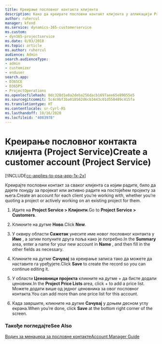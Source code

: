 ```yaml
---
title: Креирање пословног контакта клијента
description: Како да креирате пословни контакт клијента у апликацији Project Service
author: ruhercul
manager: kfend
ms.service: dynamics-365-customerservice
ms.custom:
- dyn365-projectservice
ms.date: 8/03/2018
ms.topic: article
ms.author: ruhercul
audience: Admin
search.audienceType:
- admin
- customizer
- enduser
search.app:
- D365CE
- D365PS
- ProjectOperations
ms.openlocfilehash: 0dc328d1e0a2deba256dacb1697aee65e89055e5
ms.sourcegitcommit: 5c4c9bf3ba018562d6cb3443c01d550489c415fa
ms.translationtype: HT
ms.contentlocale: sr-Cyrl-RS
ms.lasthandoff: 10/16/2020
ms.locfileid: "4083978"
---
```

# <a name="create-a-customer-account-project-service"></a><span data-ttu-id="08aab-103">Креирање пословног контакта клијента (Project Service)</span><span class="sxs-lookup"><span data-stu-id="08aab-103">Create a customer account (Project Service)</span></span>

[!INCLUDE[cc-applies-to-psa-app-1x-2x](../includes/cc-applies-to-psa-app-1x-2x.md)]

<span data-ttu-id="08aab-104">Креирајте пословни контакт за сваког клијента са којим радите, било да дајете понуду за пројекат или активно радите на постојећем пројекту за њега.</span><span class="sxs-lookup"><span data-stu-id="08aab-104">Create an account for each client you’re working with, whether you’re quoting a project or actively working on an existing project for them.</span></span>  
  
1.  <span data-ttu-id="08aab-105">Идите на **Project Service > Клијенти**.</span><span class="sxs-lookup"><span data-stu-id="08aab-105">Go to **Project Service > Customers**.</span></span>  
  
2.  <span data-ttu-id="08aab-106">Кликните на дугме **Ново**.</span><span class="sxs-lookup"><span data-stu-id="08aab-106">Click **New**.</span></span>  
  
3.  <span data-ttu-id="08aab-107">У оквиру области **Сажетак** унесите име новог пословног контакта у **Име** , а затим попуните друга поља како је потребно.</span><span class="sxs-lookup"><span data-stu-id="08aab-107">In the **Summary** area, enter a name for your new account in **Name** , and then fill in the other fields as necessary.</span></span>  
  
4.  <span data-ttu-id="08aab-108">Кликните на дугме **Сачувај** за креирање записа тако да можете да наставите га уређујете.</span><span class="sxs-lookup"><span data-stu-id="08aab-108">Click **Save** to create the record so you can continue editing it.</span></span>  
  
5.  <span data-ttu-id="08aab-109">У области **Ценовници пројекта** кликните на дугме + да бисте додали ценовник.</span><span class="sxs-lookup"><span data-stu-id="08aab-109">In the **Project Price Lists** area, click + to add a price list.</span></span> <span data-ttu-id="08aab-110">Можете додати више од једног ценовника за овог пословног контакта.</span><span class="sxs-lookup"><span data-stu-id="08aab-110">You can add more than one price list for this account.</span></span>  
  
6.  <span data-ttu-id="08aab-111">Када завршите, кликните на дугме **Сачувај** у доњем десном углу екрана.</span><span class="sxs-lookup"><span data-stu-id="08aab-111">When you’re done, click **Save** at the bottom right corner of the screen.</span></span>  
  
### <a name="see-also"></a><span data-ttu-id="08aab-112">Такође погледајте</span><span class="sxs-lookup"><span data-stu-id="08aab-112">See Also</span></span>  
 [<span data-ttu-id="08aab-113">Водич за менаџера за пословне контакте</span><span class="sxs-lookup"><span data-stu-id="08aab-113">Account Manager Guide</span></span>](../psa/account-manager-guide.md)
